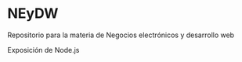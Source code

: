 # NEyDW
Repositorio para la materia de Negocios electrónicos y desarrollo web 

Exposición de Node.js
